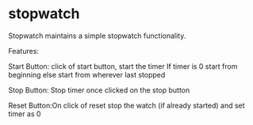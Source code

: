 # stopwatch


Stopwatch maintains a simple stopwatch functionality. 

Features:

Start Button: click of start button, start the timer If timer is 0 start from beginning else start from wherever last stopped

Stop Button: Stop timer once clicked on the stop button

Reset Button:On click of reset stop the watch (if already started) and set timer as 0
